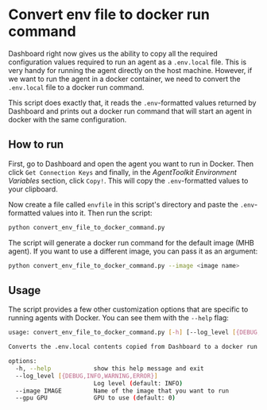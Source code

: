 # Convert env file to docker run command

Dashboard right now gives us the ability to copy all the required configuration
values required to run an agent as a `.env.local` file. This is very handy for
running the agent directly on the host machine. However, if we want to run the
agent in a docker container, we need to convert the `.env.local` file to a
docker run command.

This script does exactly that, it reads the `.env`-formatted values returned by
Dashboard and prints out a docker run command that will start an agent in docker
with the same configuration.

## How to run

First, go to Dashboard and open the agent you want to run in Docker. Then click
`Get Connection Keys` and finally, in the _AgentToolkit Environment Variables_
section, click `Copy!`. This will copy the `.env`-formatted values to your
clipboard.

Now create a file called `envfile` in this script's directory and paste the
`.env`-formatted values into it. Then run the script:

```bash
python convert_env_file_to_docker_command.py
```

The script will generate a docker run command for the default image (MHB agent).
If you want to use a different image, you can pass it as an argument:

```bash
python convert_env_file_to_docker_command.py --image <image name>
```

## Usage

The script provides a few other customization options that are specific to
running agents with Docker. You can see them with the `--help` flag:

```bash
usage: convert_env_file_to_docker_command.py [-h] [--log_level [{DEBUG,INFO,WARNING,ERROR}]] [--image IMAGE] [--gpu GPU]

Converts the .env.local contents copied from Dashboard to a docker run command

options:
  -h, --help            show this help message and exit
  --log_level [{DEBUG,INFO,WARNING,ERROR}]
                        Log level (default: INFO)
  --image IMAGE         Name of the image that you want to run
  --gpu GPU             GPU to use (default: 0)
```
